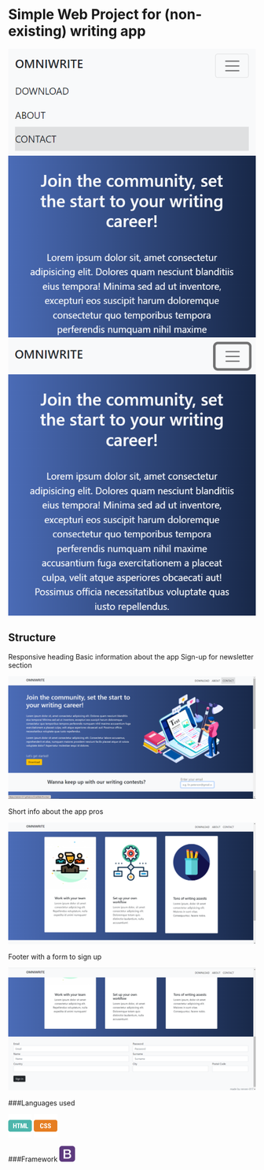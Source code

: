 # Simple Web Project for (non-existing) writing app

![](img/phonescreen.PNG) ![](img/phonescreen2.PNG)

## Structure

Responsive heading
Basic information about the app
Sign-up for newsletter section

![firstsection](img/firstsection.png)

Short info about the app pros

![secondsection](img/secondsection.png)

Footer with a form to sign up

![thirdsection](img/thirdsection.png)

###Languages used

![html](img/html.png)
![css](img/css.png)

###Framework
![bootstrap](img/bootstrap.png)